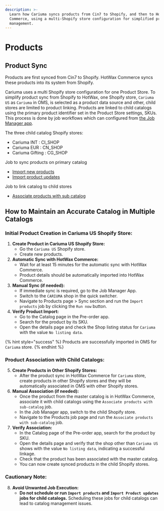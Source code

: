 ```yaml
---
description: >-
  Learn how Cariuma syncs products from Cin7 to Shopify, and then to HotWax
  Commerce, using a multi-Shopify store configuration for simplified product
  management.
---
```


# Products

## Product Sync

Products are first synced from Cin7 to Shopify. HotWax Commerce syncs these products into its system from Shopify.

Cariuma uses a multi Shopify store configuration for one Product Store. To simplify product sync from Shopify to HotWax, one Shopify store, `Cariuma US` as `Cariuma` in OMS, is selected as a product data source and other, child stores are limited to product linking. Products are linked to child catalogs using the primary product identifier set in the Product Store settings, SKUs. This process is done by job workflows which can configured from [the Job Manager app](https://docs.hotwax.co/user-guides/workflow/job-manager).

The three child catalog Shopify stores:

* Cariuma INT : CI\_SHOP
* Cariuma EUR : CN\_SHOP
* Cariuma Gifting : CG\_SHOP

Job to sync products on primary catalog

* [Import new products](https://docs.hotwax.co/user-guides/workflow/job-workflows/products#import-new-products)
* [Import product updates](https://docs.hotwax.co/user-guides/workflow/job-workflows/products#import-product-updates)

Job to link catalog to child stores

* [Associate products with sub catalog](https://docs.hotwax.co/user-guides/workflow/job-workflows/products#associate-products-with-sub-catalog)

## How to Maintain an Accurate Catalog in Multiple Catalogs

### Initial Product Creation in Cariuma US Shopify Store:

1. **Create Product in Cariuma US Shopify Store:**
   * Go the `Cariuma US` Shopify store.
   * Create new products.
2. **Automatic Sync with HotWax Commerce:**
   * Wait for at least 15 minutes for the automatic sync with HotWax Commerce.
   * Product details should be automatically imported into HotWax Commerce.
3. **Manual Sync (if needed):**
   * If immediate sync is required, go to the Job Manager App.
   * Switch to the `CARIUMA` shop in the quick switcher.
   * Navigate to Products page > Sync section and run the `Import products` job by clicking the `Run now` button.
4. **Verify Product Import:**
   * Go to the Catalog page in the Pre-order app.
   * Search for the product by its SKU.
   * Open the details page and check the Shop listing status for `Cariuma` with the value `No listing data`.

{% hint style="success" %}
Products are successfully imported in OMS for `Cariuma` store.
{% endhint %}

### Product Association with Child Catalogs:

5. **Create Products in Other Shopify Stores:**
   * After the product sync in HotWax Commerce for `Cariuma` store, create products in other Shopify stores and they will be automatically associated in OMS with other Shopify stores.
6. **Manual Association (if needed):**
   * Once the product from the master catalog is in HotWax Commerce, associate it with child catalogs using the `Associate products with sub-catalog` job.
   * In the Job Manager app, switch to the child Shopify store.
   * Navigate to the Products job page and run the `Associate products with sub-catalog` job.
7. **Verify Association:**
   * In the Catalog page of the Pre-order app, search for the product by SKU.
   * Open the details page and verify that the shop other than `Cariuma US` shows with the value `No listing data`, indicating a successful linkage.
   * Check that the product has been associated with the master catalog.
   * You can now create synced products in the child Shopify stores.

### Cautionary Note:

8. **Avoid Unwanted Job Execution:**
   * **Do not schedule or run `Import products` and `Import Product updates` jobs for child catalogs.** Scheduling these jobs for child catalogs can lead to catalog management issues.
